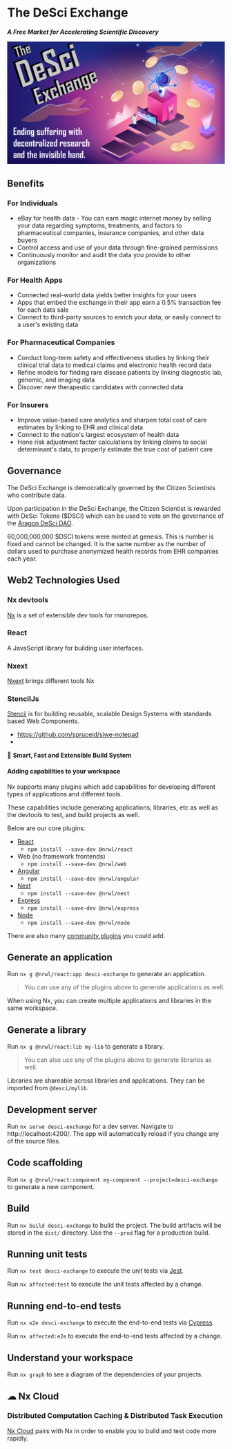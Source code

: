 # The DeSci Exchange

***A Free Market for Accelerating Scientific Discovery***

![how-it-works](packages/desci-exchange/public/images/desci-exchange/desci-exchange-text-logo-wide-text-hands-background.png)

## Benefits

### For Individuals

- eBay for health data - You can earn magic internet money by selling your data regarding symptoms, treatments, and
  factors to pharmaceutical companies, insurance companies, and other data buyers
- Control access and use of your data through fine-grained permissions
- Continuously monitor and audit the data you provide to other organizations

### For Health Apps

- Connected real-world data yields better insights for your users
- Apps that embed the exchange in their app earn a 0.5% transaction fee for each data sale
- Connect to third-party sources to enrich your data, or easily connect to a user's existing data

### For Pharmaceutical Companies

- Conduct long-term safety and effectiveness studies by linking their clinical trial data to medical claims and
  electronic health record data
- Refine models for finding rare disease patients by linking diagnostic lab, genomic, and imaging data
- Discover new therapeutic candidates with connected data

### For Insurers

- Improve value-based care analytics and sharpen total cost of care estimates by linking to EHR and clinical data
- Connect to the nation's largest ecosystem of health data
- Hone risk adjustment factor calculations by linking claims to social determinant's data, to properly estimate the true
  cost of patient care

## Governance

The DeSci Exchange is democratically governed by the Citizen Scientists who contribute data.

Upon participation in the DeSci Exchange, the Citizen Scientist is rewarded with DeSci Tokens ($DSCI) which can be
used to vote on the governance of
the [Aragon DeSci DAO](https://client.aragon.org/#/desci/0x24accccb8d4329aecfcb4347b3e92c8fd1349c01/).

60,000,000,000 $DSCI tokens were minted at genesis. This is number is fixed and cannot be changed. It is the same
number as the number of dollars used to purchase anonymized health records from EHR companies each year.

## Web2 Technologies Used

### Nx devtools

[Nx](https://nx.dev/) is a set of extensible dev tools for monorepos.

### React

A JavaScript library for building user interfaces.

### Nxext

[Nxext](https://nxext.dev/) brings different tools Nx

### StencilJs

[Stencil](https://stenciljs.com/) is for building reusable, scalable Design Systems with standards based Web Components.

- https://github.com/spruceid/siwe-notepad
-

🔎 **Smart, Fast and Extensible Build System**

#### Adding capabilities to your workspace

Nx supports many plugins which add capabilities for developing different types of applications and different tools.

These capabilities include generating applications, libraries, etc as well as the devtools to test, and build projects
as well.

Below are our core plugins:

- [React](https://reactjs.org)
    - `npm install --save-dev @nrwl/react`
- Web (no framework frontends)
    - `npm install --save-dev @nrwl/web`
- [Angular](https://angular.io)
    - `npm install --save-dev @nrwl/angular`
- [Nest](https://nestjs.com)
    - `npm install --save-dev @nrwl/nest`
- [Express](https://expressjs.com)
    - `npm install --save-dev @nrwl/express`
- [Node](https://nodejs.org)
    - `npm install --save-dev @nrwl/node`

There are also many [community plugins](https://nx.dev/community) you could add.

## Generate an application

Run `nx g @nrwl/react:app desci-exchange` to generate an application.

> You can use any of the plugins above to generate applications as well.

When using Nx, you can create multiple applications and libraries in the same workspace.

## Generate a library

Run `nx g @nrwl/react:lib my-lib` to generate a library.

> You can also use any of the plugins above to generate libraries as well.

Libraries are shareable across libraries and applications. They can be imported from `@desci/mylib`.

## Development server

Run `nx serve desci-exchange` for a dev server. Navigate to http://localhost:4200/. The app will automatically reload if
you change any of the source files.

## Code scaffolding

Run `nx g @nrwl/react:component my-component --project=desci-exchange` to generate a new component.

## Build

Run `nx build desci-exchange` to build the project. The build artifacts will be stored in the `dist/` directory. Use
the `--prod` flag for a production build.

## Running unit tests

Run `nx test desci-exchange` to execute the unit tests via [Jest](https://jestjs.io).

Run `nx affected:test` to execute the unit tests affected by a change.

## Running end-to-end tests

Run `nx e2e desci-exchange` to execute the end-to-end tests via [Cypress](https://www.cypress.io).

Run `nx affected:e2e` to execute the end-to-end tests affected by a change.

## Understand your workspace

Run `nx graph` to see a diagram of the dependencies of your projects.

## ☁ Nx Cloud

### Distributed Computation Caching & Distributed Task Execution

[Nx Cloud](https://nx.app/) pairs with Nx in order to enable you to build and test code more rapidly.

